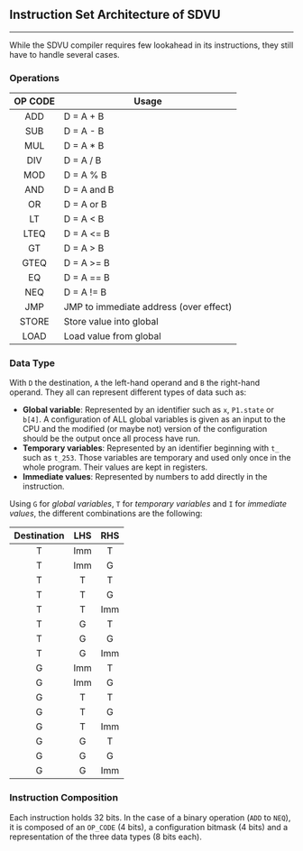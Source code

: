 ## Instruction Set Architecture of SDVU

---

While the SDVU compiler requires few lookahead in its instructions, they still have to handle several cases.

### Operations				

| OP CODE | Usage                                  |
| :-----: | -------------------------------------- |
|   ADD   | D = A + B                              |
|   SUB   | D = A - B                              |
|   MUL   | D = A * B                              |
|   DIV   | D = A / B                              |
|   MOD   | D = A % B                              |
|   AND   | D = A and B                            |
|   OR    | D = A or B                             |
|   LT    | D = A < B                              |
|  LTEQ   | D = A <= B                             |
|   GT    | D = A > B                              |
|  GTEQ   | D = A >= B                             |
|   EQ    | D = A == B                             |
|   NEQ   | D = A != B                             |
|   JMP   | JMP to immediate address (over effect) |
|  STORE  | Store value into global                |
|  LOAD   | Load value from global                 |

### Data Type

With `D` the destination, `A` the left-hand operand and `B` the right-hand operand. They all can represent different types of data such as:

- **Global variable**: Represented by an identifier such as `x`, `P1.state` or `b[4]`. A configuration of ALL global variables is given as an input to the CPU and the modified (or maybe not) version of the configuration should be the output once all process have run.
- **Temporary variables**: Represented by an identifier beginning with `t_` such as `t_253`. Those variables are temporary and used only once in the whole program. Their values are kept in registers.
- **Immediate values**: Represented by numbers to add directly in the instruction.

Using `G` for *global variables*, `T` for *temporary variables* and `I` for *immediate values*, the different combinations are the following:

| Destination | LHS  | RHS  |
| :---------: | :--: | :--: |
|      T      | Imm  |  T   |
|      T      | Imm  |  G   |
|      T      |  T   |  T   |
|      T      |  T   |  G   |
|      T      |  T   | Imm  |
|      T      |  G   |  T   |
|      T      |  G   |  G   |
|      T      |  G   | Imm  |
|      G      | Imm  |  T   |
|      G      | Imm  |  G   |
|      G      |  T   |  T   |
|      G      |  T   |  G   |
|      G      |  T   | Imm  |
|      G      |  G   |  T   |
|      G      |  G   |  G   |
|      G      |  G   | Imm  |

### Instruction Composition

Each instruction holds 32 bits. In the case of a binary operation (`ADD` to `NEQ`), it is composed of an `OP_CODE` (4 bits), a configuration bitmask (4 bits) and a representation of the three data types (8 bits each). 




